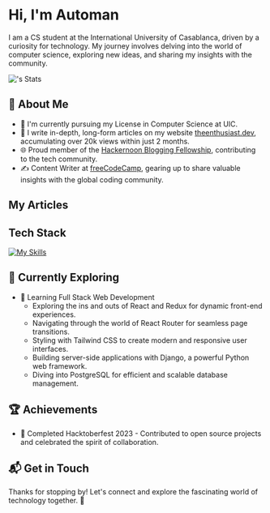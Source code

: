 # Hi, I'm Automan

I am a CS student at the International University of Casablanca, driven by a curiosity for technology. My journey involves delving into the world of computer science, exploring new ideas, and sharing my insights with the community.

![<Automan>'s Stats](https://github-readme-stats.vercel.app/api?username=automan-n&theme=vue-dark&show_icons=true&hide_border=true&count_private=true)

## 🚀 About Me

- 🔭 I'm currently pursuing my License in Computer Science at UIC.
- 📝 I write in-depth, long-form articles on my website [theenthusiast.dev](https://theenthusiast.dev), accumulating over 20k views within just 2 months.
- 🌐 Proud member of the [Hackernoon Blogging Fellowship](https://hackernoon.com/), contributing to the tech community.
- ✍️ Content Writer at [freeCodeCamp](https://www.freecodecamp.org/), gearing up to share valuable insights with the global coding community.

## My Articles



## Tech Stack
[![My Skills](https://skillicons.dev/icons?i=bash,kali,js,html,docker,vscode,css,au,ps,atom,c,cs,cpp,py&perline=7)](https://skillicons.dev)

## 🌱 Currently Exploring

- 🚀 Learning Full Stack Web Development
  - Exploring the ins and outs of React and Redux for dynamic front-end experiences.
  - Navigating through the world of React Router for seamless page transitions.
  - Styling with Tailwind CSS to create modern and responsive user interfaces.
  - Building server-side applications with Django, a powerful Python web framework.
  - Diving into PostgreSQL for efficient and scalable database management.

 ## 🏆 Achievements

- 🌟 Completed Hacktoberfest 2023 - Contributed to open source projects and celebrated the spirit of collaboration.


## 📬 Get in Touch



Thanks for stopping by! Let's connect and explore the fascinating world of technology together. 🚀



<!--

Here are some ideas to get you started:

- 🔭 I’m currently working on ...
- 🌱 I’m currently learning ...
- 👯 I’m looking to collaborate on ...
- 🤔 I’m looking for help with ...
- 💬 Ask me about ...
- 📫 How to reach me: ...
- 😄 Pronouns: ...
- ⚡ Fun fact: ...
-->
